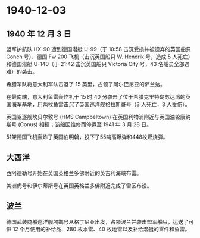 # 1940-12-03

## 1940 年 12 月 3 日

盟军护航队 HX-90 遭到德国潜艇 U-99（于 10:58 击沉受损并被遗弃的英国船只
Conch 号）、德国 Fw 200 飞机（击沉英国船只 W. Hendrik 号，造成 5
人死亡）和德国潜艇 U-140（于 21:42 击沉英国船只 Victoria City 号，43
名船员全部遇难）的袭击。

希腊军队将意大利军队击退了 15 英里，占领了阿尔巴尼亚的萨兰达。

在最南端，意大利鱼雷轰炸机于 15 时 40
分袭击了位于希腊克里特岛苏达湾的英国海军基地，用两枚鱼雷击沉了英国巡洋舰格拉斯哥号（3
人死亡，3 人受伤）。

英国驱逐舰坎贝尔敦号 (HMS Campbeltown)
在英国利物浦附近与英国油轮康纳斯号 (Conus) 相撞；该船因维修而停运至 1941
年 3 月 28 日。

51架德国飞机轰炸了英国伯明翰，投下了55吨高爆弹和448枚燃烧弹。

## 大西洋

西阿德勒号开始在英国英格兰多佛附近的英吉利海峡布雷。

美洲虎号和伊尔蒂斯号在英国英格兰多佛附近完成了雷区布设。

## 波兰

德国武装商船巡洋舰鸬鹚号从格丁尼亚出发，占领波兰并袭击盟军船只，运送了可供
12 个月使用的补给品、280 枚水雷、40 枚地雷以及补给潜艇的零件和鱼雷。

